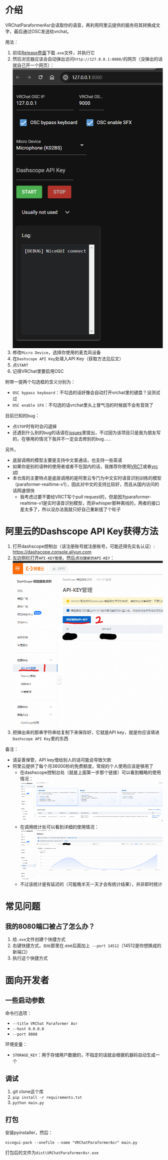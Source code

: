 # 介绍

VRChatParaformerAsr会读取你的语音，再利用阿里云提供的服务将其转换成文字，最后通过OSC发送给vrchat。

用法：
1. 前往[Release界面](https://github.com/aoirusann/VRChatParaformerAsr/releases)下载`.exe`文件，并执行它
2. 然后浏览器应该会自动弹出访问`http://127.0.0.1:8080/`的网页（没弹出的话就自己开一个网页）：![](pic/2024-07-11-02-04-06.png)
3. 修改`Micro Device`，选择你使用的麦克风设备
4. 在`Dashscope API Key`处填入API Key（获取方法见后文）
5. 点`START`
6. 记得VRChat里要启用OSC

附带一提两个勾选框的含义分别为：
* `OSC bypass keyboard`：不勾选的话好像会自动打开vrchat里的键盘？没测试过
* `OSC enable SFX`：不勾选的话vrchat里头上冒气泡的时候就不会有音效了

目前已知的bug：
* 点`STOP`时有时会闪退掉
* 还遇到什么别的bug的话请在[issues](https://github.com/aoirusann/VRChatParaformerAsr/issues)里提出，不过因为该项目只是我为朋友写的，在够用的情况下我并不一定会去修别的bug……

另外，
* 底层调用的模型主要是支持中文普通话，也支持一些英语
* 如果你是别的语种的使用者或者不在国内的话，我推荐你使用[VRCT](https://github.com/misyaguziya/VRCT)或者[vrc stt](https://vrcstt.com/)
* 本仓库的主要特点是底层调用的是阿里云专门为中文实时语音识别训练的模型（paraformer-realtime-v1），因此对中文的支持比较好，而且从国内访问的话网速很快
  * 我考虑过要不要给VRCT写个pull request的，但是因为paraformer-realtime-v1是实时语音识别模型，而非whisper那种离线的，两者的接口差太多了，所以没办法我就只好自己重新搓了个轮子




# 阿里云的Dashscope API Key获得方法

1. 打开dashscope控制台（该注册账号就注册账号，可能还得先实名认证）: https://dashscope.console.aliyun.com
2. 左边侧栏打开`API-KEY管理`，然后点`创建新的API-KEY`：![](pic/2024-07-11-01-49-23.png)
3. 把弹出来的那串字符串给复制下来保存好，它就是API key，就是你应该填进`Dashscope API Key`里的东西

备注：
* 请妥善保管，API key借给别人的话可能会导致欠款
* 阿里云提供了每个月36000秒的免费额度，常规的个人使用应该是够用了
	* 在dashscope控制台处（就是上面第一步那个链接）可以看到概略的使用情况：![](pic/2024-07-11-01-55-57.png)
	* 在调用统计处可以看到详细的使用情况：![](pic/2024-07-11-01-58-36.png)
	* 不过该统计是有延迟的（可能晚半天一天才会有统计结果），并非即时统计




# 常见问题

## 我的8080端口被占了怎么办？
1. 给`.exe`文件创建个快捷方式
2. 右键快捷方式，`目标`那里在.exe后面加上` --port 14512`（14512是你想换成的新端口）
3. 执行这个快捷方式



# 面向开发者

## 一些启动参数

命令行选项：
* `--title VRChat Paraformer Asr`
* `--host 0.0.0.0`
* `--port 8080`

环境变量：
* `STORAGE_KEY`：用于存储用户数据的，不指定的话就会根据机器码自动生成一个

## 调试

1. git clone这个库
2. `pip install -r requirements.txt`
3. `python main.py`

## 打包

安装pyinstaller，然后：

``` shell
nicegui-pack --onefile --name "VRChatParaformerAsr" main.py
```

打包后的文件为`dist\VRChatParaformerAsr.exe`
